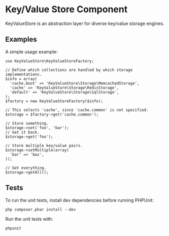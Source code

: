 Key/Value Store Component
=========================

KeyValueStore is an abstraction layer for diverse key/value storage engines.


Examples
--------

A simple usage example:

    use KeyValueStore\KeyValueStoreFactory;

    // Define which collections are handled by which storage implementations.
    $info = array(
      'cache.boot' => 'KeyValueStore\Storage\MemcachedStorage',
      'cache' => 'KeyValueStore\Storage\RedisStorage',
      'default' => 'KeyValueStore\Storage\SqlStorage',
    );
    $factory = new KeyValueStoreFactory($info);

    // This selects 'cache', since 'cache.common' is not specified.
    $storage = $factory->get('cache.common');

    // Store something.
    $storage->set('foo', 'bar');
    // Get it back.
    $storage->get('foo');

    // Store multiple key/value pairs.
    $storage->setMultiple(array(
      'bar' => 'baz',
    ));

    // Get everything.
    $storage->getAll();


Tests
-----

To run the unit tests, install dev dependencies before running PHPUnit:

    php composer.phar install --dev

Run the unit tests with:

    phpunit

